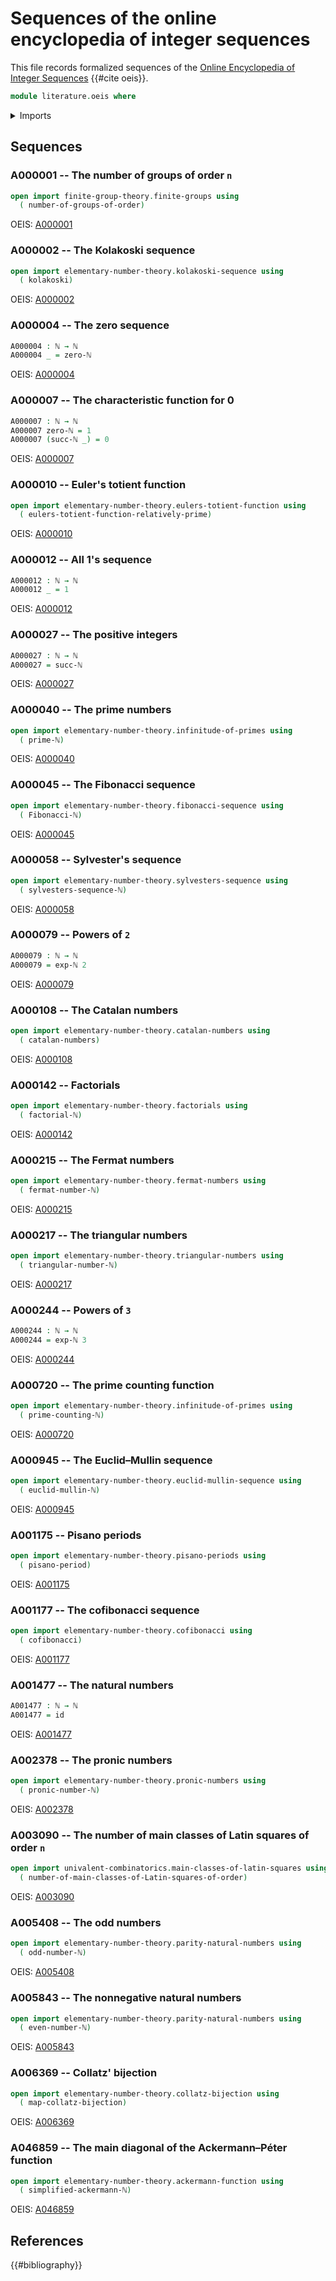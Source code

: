 # Sequences of the online encyclopedia of integer sequences

This file records formalized sequences of the
[Online Encyclopedia of Integer Sequences](https://oeis.org) {{#cite oeis}}.

```agda
module literature.oeis where
```

<details><summary>Imports</summary>

```agda
open import elementary-number-theory.exponentiation-natural-numbers
open import elementary-number-theory.natural-numbers

open import foundation.function-types
```

</details>

## Sequences

### A000001 -- The number of groups of order `n`

```agda
open import finite-group-theory.finite-groups using
  ( number-of-groups-of-order)
```

OEIS: [A000001](https://oeis.org/A000001)

### A000002 -- The Kolakoski sequence

```agda
open import elementary-number-theory.kolakoski-sequence using
  ( kolakoski)
```

OEIS: [A000002](https://oeis.org/A000002)

### A000004 -- The zero sequence

```agda
A000004 : ℕ → ℕ
A000004 _ = zero-ℕ
```

OEIS: [A000004](https://oeis.org/A000004)

### A000007 -- The characteristic function for 0

```agda
A000007 : ℕ → ℕ
A000007 zero-ℕ = 1
A000007 (succ-ℕ _) = 0
```

OEIS: [A000007](https://oeis.org/A000007)

### A000010 -- Euler's totient function

```agda
open import elementary-number-theory.eulers-totient-function using
  ( eulers-totient-function-relatively-prime)
```

OEIS: [A000010](https://oeis.org/A000010)

### A000012 -- All 1's sequence

```agda
A000012 : ℕ → ℕ
A000012 _ = 1
```

OEIS: [A000012](https://oeis.org/A000012)

### A000027 -- The positive integers

```agda
A000027 : ℕ → ℕ
A000027 = succ-ℕ
```

OEIS: [A000027](https://oeis.org/A000027)

### A000040 -- The prime numbers

```agda
open import elementary-number-theory.infinitude-of-primes using
  ( prime-ℕ)
```

OEIS: [A000040](https://oeis.org/A000040)

### A000045 -- The Fibonacci sequence

```agda
open import elementary-number-theory.fibonacci-sequence using
  ( Fibonacci-ℕ)
```

OEIS: [A000045](https://oeis.org/A000045)

### A000058 -- Sylvester's sequence

```agda
open import elementary-number-theory.sylvesters-sequence using
  ( sylvesters-sequence-ℕ)
```

OEIS: [A000058](https://oeis.org/A000058)

### A000079 -- Powers of `2`

```agda
A000079 : ℕ → ℕ
A000079 = exp-ℕ 2
```

OEIS: [A000079](https://oeis.org/A000079)

### A000108 -- The Catalan numbers

```agda
open import elementary-number-theory.catalan-numbers using
  ( catalan-numbers)
```

OEIS: [A000108](https://oeis.org/A000108)

### A000142 -- Factorials

```agda
open import elementary-number-theory.factorials using
  ( factorial-ℕ)
```

OEIS: [A000142](https://oeis.org/A000142)

### A000215 -- The Fermat numbers

```agda
open import elementary-number-theory.fermat-numbers using
  ( fermat-number-ℕ)
```

OEIS: [A000215](https://oeis.org/A000215)

### A000217 -- The triangular numbers

```agda
open import elementary-number-theory.triangular-numbers using
  ( triangular-number-ℕ)
```

OEIS: [A000217](https://oeis.org/A000217)

### A000244 -- Powers of `3`

```agda
A000244 : ℕ → ℕ
A000244 = exp-ℕ 3
```

OEIS: [A000244](https://oeis.org/A000244)

### A000720 -- The prime counting function

```agda
open import elementary-number-theory.infinitude-of-primes using
  ( prime-counting-ℕ)
```

OEIS: [A000720](https://oeis.org/A000720)

### A000945 -- The Euclid–Mullin sequence

```agda
open import elementary-number-theory.euclid-mullin-sequence using
  ( euclid-mullin-ℕ)
```

OEIS: [A000945](https://oeis.org/A000945)

### A001175 -- Pisano periods

```agda
open import elementary-number-theory.pisano-periods using
  ( pisano-period)
```

OEIS: [A001175](https://oeis.org/A001175)

### A001177 -- The cofibonacci sequence

```agda
open import elementary-number-theory.cofibonacci using
  ( cofibonacci)
```

OEIS: [A001177](https://oeis.org/A001177)

### A001477 -- The natural numbers

```agda
A001477 : ℕ → ℕ
A001477 = id
```

OEIS: [A001477](https://oeis.org/A001477)

### A002378 -- The pronic numbers

```agda
open import elementary-number-theory.pronic-numbers using
  ( pronic-number-ℕ)
```

OEIS: [A002378](https://oeis.org/A002378)

### A003090 -- The number of main classes of Latin squares of order `n`

```agda
open import univalent-combinatorics.main-classes-of-latin-squares using
  ( number-of-main-classes-of-Latin-squares-of-order)
```

OEIS: [A003090](https://oeis.org/A003090)

### A005408 -- The odd numbers

```agda
open import elementary-number-theory.parity-natural-numbers using
  ( odd-number-ℕ)
```

OEIS: [A005408](https://oeis.org/A005408)

### A005843 -- The nonnegative natural numbers

```agda
open import elementary-number-theory.parity-natural-numbers using
  ( even-number-ℕ)
```

OEIS: [A005843](https://oeis.org/A005843)

### A006369 -- Collatz' bijection

```agda
open import elementary-number-theory.collatz-bijection using
  ( map-collatz-bijection)
```

OEIS: [A006369](https://oeis.org/A006369)

### A046859 -- The main diagonal of the Ackermann–Péter function

```agda
open import elementary-number-theory.ackermann-function using
  ( simplified-ackermann-ℕ)
```

OEIS: [A046859](https://oeis.org/A046859)

## References

{{#bibliography}}

